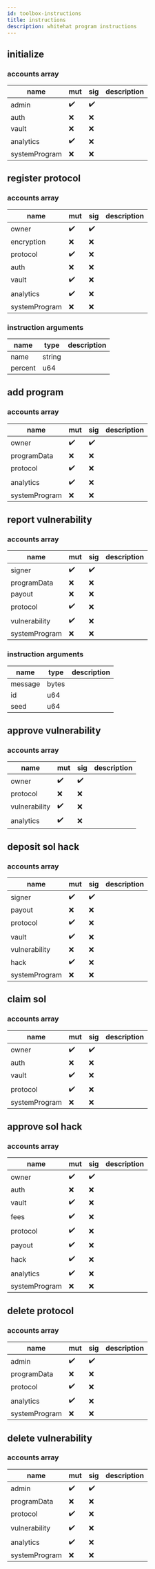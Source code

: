 ```yaml
---
id: toolbox-instructions
title: instructions
description: whitehat program instructions
---
```


## initialize

### accounts array

| name          | mut | sig | description |
| ------------- | --- | --- | ----------- |
| admin         | ✔️  | ✔️  |             |
| auth          | ❌  | ❌  |             |
| vault         | ❌  | ❌  |             |
| analytics     | ✔️  | ❌  |             |
| systemProgram | ❌  | ❌  |             |

## register protocol

### accounts array

| name          | mut | sig | description |
| ------------- | --- | --- | ----------- |
| owner         | ✔️  | ✔️  |             |
| encryption    | ❌  | ❌  |             |
| protocol      | ✔️  | ❌  |             |
| auth          | ❌  | ❌  |             |
| vault         | ✔️  | ❌  |             |
| analytics     | ✔️  | ❌  |             |
| systemProgram | ❌  | ❌  |             |

### instruction arguments

| name    | type   | description |
| ------- | ------ | ----------- |
| name    | string |             |
| percent | u64    |             |

## add program

### accounts array

| name          | mut | sig | description |
| ------------- | --- | --- | ----------- |
| owner         | ✔️  | ✔️  |             |
| programData   | ❌  | ❌  |             |
| protocol      | ✔️  | ❌  |             |
| analytics     | ✔️  | ❌  |             |
| systemProgram | ❌  | ❌  |             |

## report vulnerability

### accounts array

| name          | mut | sig | description |
| ------------- | --- | --- | ----------- |
| signer        | ✔️  | ✔️  |             |
| programData   | ❌  | ❌  |             |
| payout        | ❌  | ❌  |             |
| protocol      | ✔️  | ❌  |             |
| vulnerability | ✔️  | ❌  |             |
| systemProgram | ❌  | ❌  |             |

### instruction arguments

| name    | type  | description |
| ------- | ----- | ----------- |
| message | bytes |             |
| id      | u64   |             |
| seed    | u64   |             |

## approve vulnerability

### accounts array

| name          | mut | sig | description |
| ------------- | --- | --- | ----------- |
| owner         | ✔️  | ✔️  |             |
| protocol      | ❌  | ❌  |             |
| vulnerability | ✔️  | ❌  |             |
| analytics     | ✔️  | ❌  |             |

## deposit sol hack

### accounts array

| name          | mut | sig | description |
| ------------- | --- | --- | ----------- |
| signer        | ✔️  | ✔️  |             |
| payout        | ❌  | ❌  |             |
| protocol      | ✔️  | ❌  |             |
| vault         | ✔️  | ❌  |             |
| vulnerability | ❌  | ❌  |             |
| hack          | ✔️  | ❌  |             |
| systemProgram | ❌  | ❌  |             |

## claim sol

### accounts array

| name          | mut | sig | description |
| ------------- | --- | --- | ----------- |
| owner         | ✔️  | ✔️  |             |
| auth          | ❌  | ❌  |             |
| vault         | ✔️  | ❌  |             |
| protocol      | ✔️  | ❌  |             |
| systemProgram | ❌  | ❌  |             |

## approve sol hack

### accounts array

| name          | mut | sig | description |
| ------------- | --- | --- | ----------- |
| owner         | ✔️  | ✔️  |             |
| auth          | ❌  | ❌  |             |
| vault         | ✔️  | ❌  |             |
| fees          | ✔️  | ❌  |             |
| protocol      | ✔️  | ❌  |             |
| payout        | ✔️  | ❌  |             |
| hack          | ✔️  | ❌  |             |
| analytics     | ✔️  | ❌  |             |
| systemProgram | ❌  | ❌  |             |

## delete protocol

### accounts array

| name          | mut | sig | description |
| ------------- | --- | --- | ----------- |
| admin         | ✔️  | ✔️  |             |
| programData   | ❌  | ❌  |             |
| protocol      | ✔️  | ❌  |             |
| analytics     | ✔️  | ❌  |             |
| systemProgram | ❌  | ❌  |             |

## delete vulnerability

### accounts array

| name          | mut | sig | description |
| ------------- | --- | --- | ----------- |
| admin         | ✔️  | ✔️  |             |
| programData   | ❌  | ❌  |             |
| protocol      | ✔️  | ❌  |             |
| vulnerability | ✔️  | ❌  |             |
| analytics     | ✔️  | ❌  |             |
| systemProgram | ❌  | ❌  |             |
